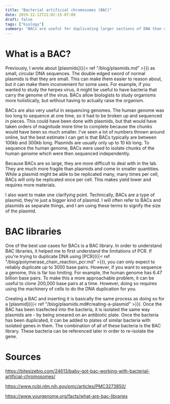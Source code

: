 ```yaml
---
title: "Bacterial artificial chromosomes (BAC)"
date: 2019-12-12T22:02:15-07:00
draft: false
tags: ["biology"]
summary: "BACs are useful for duplicating larger sections of DNA than can be duplicated with PCR or will fit on plasmids."
---
```


# What is a BAC?

Previously, I wrote about [plasmids]({{< ref "/blog/plasmids.md" >}}) as small, circular DNA sequences. The double edged sword of normal plasmids is that they are small. This can make them easier to reason about, but it can make them inconvenient for some uses. For example, if you wanted to study the herpes virus, it might be useful to have bacteria that carry the genome of the virus. BACs allow biologists to study organisms more holistically, but without having to actually raise the organism.

BACs are also very useful in sequencing genomes. The human genome was too long to sequence at one time, so it had to be broken up and sequenced in pieces. This could have been done with plasmids, but that would have taken orders of magnitude more time to complete because the chunks would have been so much smaller. I've seen a lot of numbers thrown around online, but the best estimate I can get is that BACs typically are between 100kb and 300kb long. Plasmids are usually only up to 10 kb long. To sequence the human genome, BACs were used to isolate chunks of the human genome which were then sequenced independently.

Because BACs are so large, they are more difficult to deal with in the lab. They are much more fragile than plasmids and come in smaller quantities. While a plasmid might be able to be replicated many, many times per cell, BACs will only be replicated once per cell. This makes yield lower and requires more materials.

I also want to make one clarifying point. Technically, BACs are a type of plasmid, they're just a bigger kind of plasmid. I will often refer to BACs and plasmids as separate things, and I am using these terms to signify the size of the plasmid.

# BAC libraries

One of the best use cases for BACs is a BAC library. In order to understand BAC libraries, it helped me to first understand the limitations of PCR. If you're trying to duplicate DNA using [PCR]({{< ref "/blog/polymerase_chain_reaction_pcr.md" >}}), you can only expect to reliably duplicate up to 3000 base pairs. However, if you want to sequence a genome, this is far too limiting. For example, the human genome has 6.47 billion base pairs. To make this a more approachable problem, it can be useful to clone 200,000 base pairs at a time. However, doing so requires using the machinery of cells to do the DNA duplication for you.

Creating a BAC and inserting it is basically the same process as doing so for a [plasmid]({{< ref "/blog/plasmids.md#creating-a-plasmid" >}}). Once the BAC has been trasfected into the bacteria, it is isolated the same way plasmids are - by being smeared on an antibiotic plate. Once the bacteria has been duplicated, it can be added to plates of similar bacteria with isolated genes in them. The combination of all of these bacteria is the BAC library. These bacteria can be referenced later in order to re-isolate the gene.

# Sources

https://bitesizebio.com/24613/baby-got-bac-working-with-bacterial-artificial-chromosomes/

https://www.ncbi.nlm.nih.gov/pmc/articles/PMC3273850/

https://www.yourgenome.org/facts/what-are-bac-libraries
